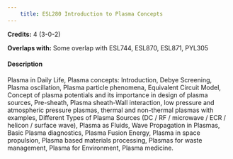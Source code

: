 ```yaml
---
    title: ESL280 Introduction to Plasma Concepts
---
```

**Credits:** 4 (3-0-2)



**Overlaps with:** Some overlap with ESL744, ESL870, ESL871, PYL305

#### Description 
Plasma in Daily Life, Plasma concepts: Introduction, Debye Screening, Plasma oscillation, Plasma particle phenomena, Equivalent Circuit Model, Concept of plasma potentials and its importance in design of plasma sources, Pre-sheath, Plasma sheath-Wall interaction, low pressure and atmospheric pressure plasmas, thermal and non-thermal plasmas with examples, Different Types of Plasma Sources (DC / RF / microwave / ECR / helicon / surface wave), Plasma as Fluids, Wave Propagation in Plasmas, Basic Plasma diagnostics, Plasma Fusion Energy, Plasma in space propulsion, Plasma based materials processing, Plasmas for waste management, Plasma for Environment, Plasma medicine.